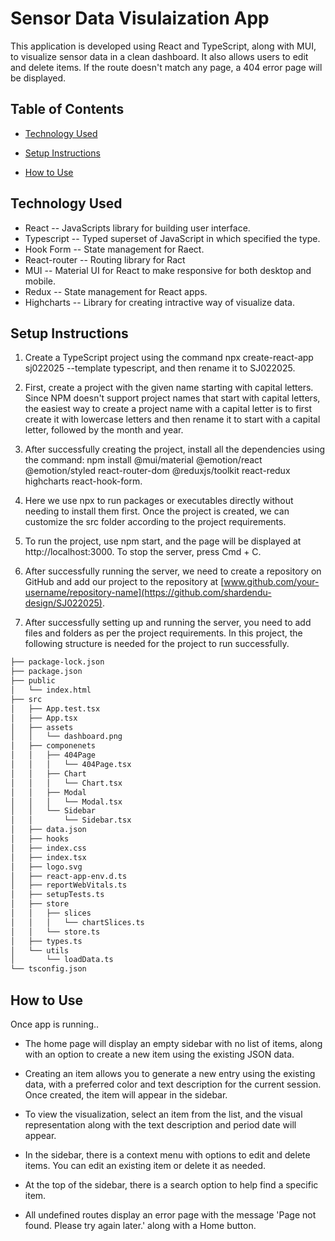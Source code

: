 # Sensor Data Visulaization App

This application is developed using React and TypeScript, along with MUI, to visualize sensor data in a clean dashboard. It also allows users to edit and delete items. If the route doesn't match any page, a 404 error page will be displayed.

## Table of Contents
- [Technology Used](#technology)

- [Setup Instructions](#setup)

- [How to Use](#use)



## Technology Used

* React -- JavaScripts library for building user interface.
* Typescript -- Typed superset of JavaScript in which specified the type.
* Hook Form -- State management for Raect.
* React-router -- Routing library for Ract
* MUI -- Material UI for React to make responsive for both desktop and mobile.
* Redux -- State management for React apps.
* Highcharts -- Library for creating intractive way of visualize data.

## Setup Instructions

1. Create a TypeScript project using the command npx create-react-app sj022025 --template typescript, and then rename it to SJ022025.

2. First, create a project with the given name starting with capital letters. Since NPM doesn't support project names that start with capital letters, the easiest way to create a project name with a capital letter is to first create it with lowercase letters and then rename it to start with a capital letter, followed by the month and year.

3. After successfully creating the project, install all the dependencies using the command: npm install @mui/material @emotion/react @emotion/styled react-router-dom @reduxjs/toolkit react-redux highcharts react-hook-form.

4. Here we use npx to run packages or executables directly without needing to install them first. Once the project is created, we can customize the src folder according to the project requirements.

5. To run the project, use npm start, and the page will be displayed at http://localhost:3000. To stop the server, press Cmd + C.

6. After successfully running the server, we need to create a repository on GitHub and add our project to the repository at [www.github.com/your-username/repository-name](https://github.com/shardendu-design/SJ022025).

7. After successfully setting up and running the server, you need to add files and folders as per the project requirements. In this project, the following structure is needed for the project to run successfully.

```bash
├── package-lock.json
├── package.json
├── public
│   └── index.html
├── src
│   ├── App.test.tsx
│   ├── App.tsx
│   ├── assets
│   │   └── dashboard.png
│   ├── componenets
│   │   ├── 404Page
│   │   │   └── 404Page.tsx
│   │   ├── Chart
│   │   │   └── Chart.tsx
│   │   ├── Modal
│   │   │   └── Modal.tsx
│   │   └── Sidebar
│   │       └── Sidebar.tsx
│   ├── data.json
│   ├── hooks
│   ├── index.css
│   ├── index.tsx
│   ├── logo.svg
│   ├── react-app-env.d.ts
│   ├── reportWebVitals.ts
│   ├── setupTests.ts
│   ├── store
│   │   ├── slices
│   │   │   └── chartSlices.ts
│   │   └── store.ts
│   ├── types.ts
│   └── utils
│       └── loadData.ts
└── tsconfig.json
```
## How to Use

Once app is running..

* The home page will display an empty sidebar with no list of items, along with an option to create a new item using the existing JSON data.

* Creating an item allows you to generate a new entry using the existing data, with a preferred color and text description for the current session. Once created, the item will appear in the sidebar.

* To view the visualization, select an item from the list, and the visual representation along with the text description and period date will appear.

* In the sidebar, there is a context menu with options to edit and delete items. You can edit an existing item or delete it as needed.

* At the top of the sidebar, there is a search option to help find a specific item.

* All undefined routes display an error page with the message 'Page not found. Please try again later.' along with a Home button.

